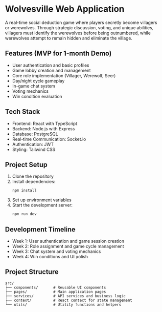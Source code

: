 # Wolvesville Web Application

A real-time social deduction game where players secretly become villagers or werewolves. Through strategic discussion, voting, and unique abilities, villagers must identify the werewolves before being outnumbered, while werewolves attempt to remain hidden and eliminate the village.

## Features (MVP for 1-month Demo)

- User authentication and basic profiles
- Game lobby creation and management
- Core role implementation (Villager, Werewolf, Seer)
- Day/night cycle gameplay
- In-game chat system
- Voting mechanics
- Win condition evaluation

## Tech Stack

- Frontend: React with TypeScript
- Backend: Node.js with Express
- Database: PostgreSQL
- Real-time Communication: Socket.io
- Authentication: JWT
- Styling: Tailwind CSS

## Project Setup

1. Clone the repository
2. Install dependencies:
   ```bash
   npm install
   ```
3. Set up environment variables
4. Start the development server:
   ```bash
   npm run dev
   ```

## Development Timeline

- Week 1: User authentication and game session creation
- Week 2: Role assignment and game cycle management
- Week 3: Chat system and voting mechanics
- Week 4: Win conditions and UI polish

## Project Structure

```
src/
├── components/       # Reusable UI components
├── pages/            # Main application pages
├── services/         # API services and business logic
├── context/          # React context for state management
└── utils/            # Utility functions and helpers
```
